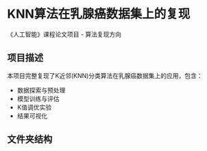 # KNN算法在乳腺癌数据集上的复现

《人工智能》课程论文项目 - 算法复现方向

## 项目描述
本项目完整复现了K近邻(KNN)分类算法在乳腺癌数据集上的应用，包含：
- 数据探索与预处理
- 模型训练与评估
- K值调优实验
- 结果可视化

## 文件夹结构